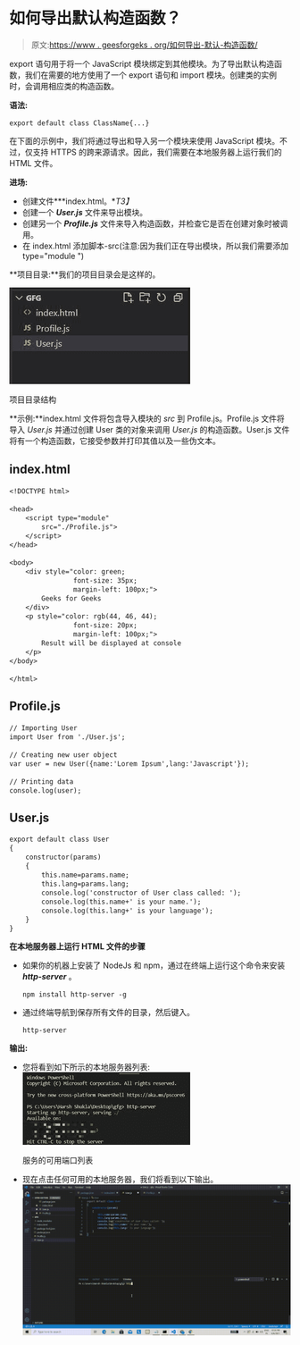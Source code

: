 # 如何导出默认构造函数？

> 原文:[https://www . geesforgeks . org/如何导出-默认-构造函数/](https://www.geeksforgeeks.org/how-to-export-default-constructors/)

export 语句用于将一个 JavaScript 模块绑定到其他模块。为了导出默认构造函数，我们在需要的地方使用了一个 export 语句和 import 模块。创建类的实例时，会调用相应类的构造函数。

**语法:**

```
export default class ClassName{...}
```

在下面的示例中，我们将通过导出和导入另一个模块来使用 JavaScript 模块。不过，仅支持 HTTPS 的跨来源请求。因此，我们需要在本地服务器上运行我们的 HTML 文件。

**进场:**

*   创建文件***index.html。**T3】*
*   创建一个 ***User.js*** 文件来导出模块。
*   创建另一个 ***Profile.js*** 文件来导入构造函数，并检查它是否在创建对象时被调用。
*   在 index.html 添加脚本-src(注意:因为我们正在导出模块，所以我们需要添加 type="module ")

**项目目录:**我们的项目目录会是这样的。

![](img/f7efb70e5940fe42433872ad652debda.png)

项目目录结构

**示例:**index.html 文件将包含导入模块的 *src* 到 Profile.js。Profile.js 文件将导入 *User.js* 并通过创建 User 类的对象来调用 *User.js* 的构造函数。User.js 文件将有一个构造函数，它接受参数并打印其值以及一些伪文本。

## index.html

```
<!DOCTYPE html>

<head>
    <script type="module" 
        src="./Profile.js">
    </script>
</head>

<body>
    <div style="color: green; 
                font-size: 35px; 
                margin-left: 100px;">
        Geeks for Geeks
    </div>
    <p style="color: rgb(44, 46, 44); 
                font-size: 20px; 
                margin-left: 100px;">
        Result will be displayed at console
    </p>
</body>

</html>
```

## Profile.js

```
// Importing User
import User from './User.js';

// Creating new user object
var user = new User({name:'Lorem Ipsum',lang:'Javascript'});

// Printing data
console.log(user);
```

## User.js

```
export default class User
{
    constructor(params)
    {
        this.name=params.name;
        this.lang=params.lang;
        console.log('constructor of User class called: ');
        console.log(this.name+' is your name.');
        console.log(this.lang+' is your language');
    }
}
```

**在本地服务器上运行 HTML 文件的步骤**

*   如果你的机器上安装了 NodeJs 和 npm，通过在终端上运行这个命令来安装 ***http-server*** 。

    ```
    npm install http-server -g
    ```

*   通过终端导航到保存所有文件的目录，然后键入。

    ```
    http-server
    ```

**输出:**

*   您将看到如下所示的本地服务器列表:
    ![](img/6f9df4bc404b2d8b372bbb6fb2494427.png)

    服务的可用端口列表

*   现在点击任何可用的本地服务器，我们将看到以下输出。
    ![](img/b07b8f92ab19e0d4d0c02a971c3b1fde.png)
